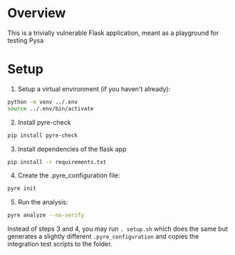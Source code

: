 # Overview
This is a trivially vulnerable Flask application, meant as a playground for
testing Pysa

# Setup
1. Setup a virtual environment (if you haven't already):
```bash
python -m venv ../.env
source ../.env/bin/activate
```

2. Install pyre-check
```bash
pip install pyre-check
```

3. Install dependencies of the flask app
```bash
pip install -r requirements.txt
```

4. Create the .pyre_configuration file:
```bash
pyre init
```

5. Run the analysis:
```bash
pyre analyze --no-verify
```

Instead of steps 3 and 4, you may run `. setup.sh` which does the same but
generates a slightly different `.pyre_configuration` and copies the
integration test scripts to the folder.

